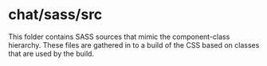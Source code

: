 # chat/sass/src

This folder contains SASS sources that mimic the component-class hierarchy. These files
are gathered in to a build of the CSS based on classes that are used by the build.
